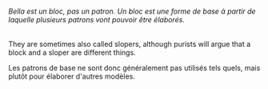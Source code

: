 <Note>

###### Bella est un bloc, pas un patron. Un bloc est une forme de base à partir de laquelle plusieurs patrons vont pouvoir être élaborés.
They are sometimes also called slopers, although purists will argue that a block and a sloper are different things.

Les patrons de base ne sont donc généralement pas utilisés tels quels, mais plutôt pour élaborer d'autres modèles.

</Note>

